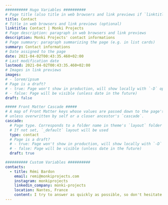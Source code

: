 ```yaml
---
########## Hugo Variables ##########
# Page title (also title in web browsers and link previews if `linktitle` is not specified)
title: Contact
# Title in web browsers and link previews (optional)
linktitle: Contact | Monki Projects
# Page description: paragraph in web browsers and link previews
description: Monki Projects' contact informations
# Page summary: paragraph summarizing the page (e.g. in list cards)
summary: Contact informations
# Date assigned to the page
date: 2021-04-02T00:43:35.460+02:00
# Last modification date
lastmod: 2021-04-02T00:43:35.460+02:00
# Images in link previews
images:
# - lorem/ipsum
# Page is a draft?
# - true: Page won't show in production, will show locally with `-D` option
# - false: Page will be visible (unless date in the future)
draft: false

##### Front Matter Cascade #####
# A map of Front Matter keys whose values are passed down to the page's descendents
# unless overwritten by self or a closer ancestor's `cascade`.
cascade:
  # Page type. Corresponds to a folder name in theme's `layout` folder (except `partials`)
  # If not set, `_default` layout will be used
  type: contact
  # Page is a draft?
  # - true: Page won't show in production, will show locally with `-D` option
  # - false: Page will be visible (unless date in the future)
  draft: true

########## Custom Variables ##########
contacts:
  - title: Rémi Bardon
    email: remi@monkiprojects.com
    instagram: monkiprojects
    linkedin_company: monki-projects
    location: Nantes, France
    content: I try to answer as quickly as possible, so don't hesitate and reach out to me.
---
```

